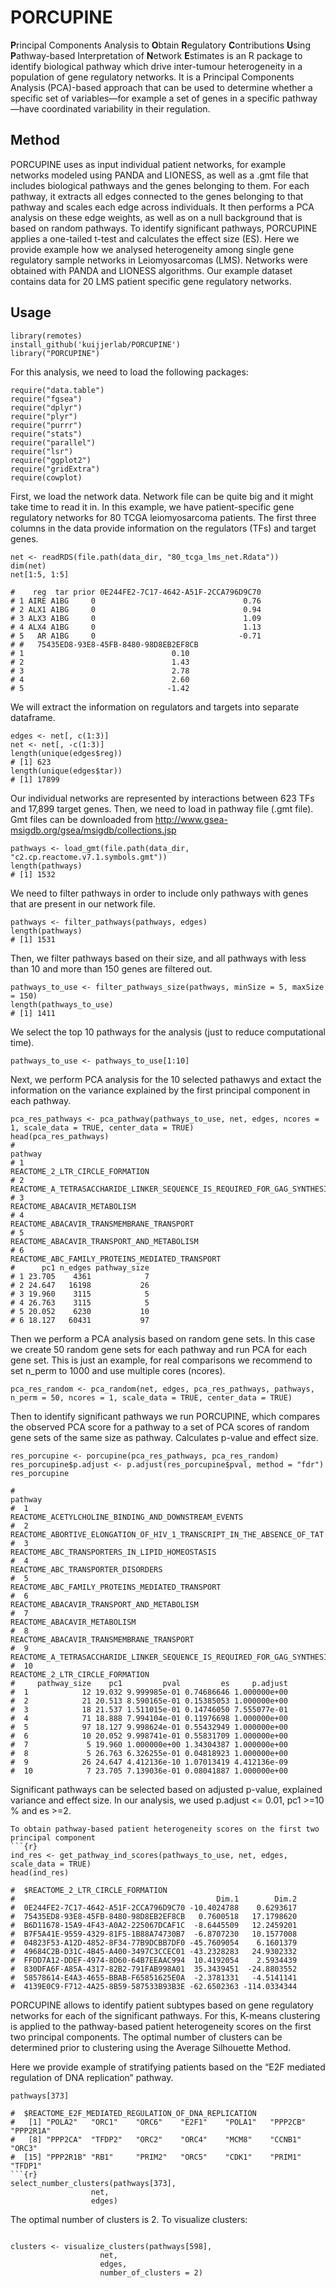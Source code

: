 # PORCUPINE
**P**rincipal Components Analysis to **O**btain **R**egulatory **C**ontributions **U**sing **P**athway-based Interpretation of **N**etwork **E**stimates is an R package to identify biological pathway which drive inter-tumour heterogeneity in a population of gene regulatory networks. It is a Principal Components Analysis (PCA)-based approach that can be used to determine whether a specific set of variables—for example a set of genes in a specific pathway—have coordinated variability in their regulation.

## Method
PORCUPINE uses as input individual patient networks, for example networks modeled using PANDA and LIONESS, as well as a .gmt file that includes biological pathways and the genes belonging to them. For each pathway, it extracts all edges connected to the genes belonging to that pathway and scales each edge across individuals. It then performs a PCA analysis on these edge weights, as well as on a null background that is based on random pathways. To identify significant pathways, PORCUPINE applies a one-tailed t-test and calculates the effect size (ES). 
Here we provide example how we analysed heterogeneity among single gene regulatory sample networks in Leiomyosarcomas (LMS). Networks were obtained with PANDA and LIONESS algorithms. Our example dataset contains data for 20 LMS patient specific gene regulatory networks. 

## Usage

```{r}
library(remotes)
install_github('kuijjerlab/PORCUPINE')
library("PORCUPINE")

```
For this analysis, we need to load the following packages:
```{r}
require("data.table")
require("fgsea")
require("dplyr")
require("plyr")
require("purrr")
require("stats")
require("parallel")
require("lsr")
require("ggplot2")
require("gridExtra")
require(cowplot)

```
First, we load the network data. Network file can be quite big and it might take time to read it in.
In this example, we have patient-specific gene regulatory networks for 80 TCGA leiomyosarcoma patients.
The first three columns in the data provide information on the regulators (TFs) and target genes. 

```{r}
net <- readRDS(file.path(data_dir, "80_tcga_lms_net.Rdata"))
dim(net)
net[1:5, 1:5]

#    reg  tar prior 0E244FE2-7C17-4642-A51F-2CCA796D9C70
# 1 AIRE A1BG     0                                 0.76
# 2 ALX1 A1BG     0                                 0.94
# 3 ALX3 A1BG     0                                 1.09
# 4 ALX4 A1BG     0                                 1.13
# 5   AR A1BG     0                                -0.71
# #   75435ED8-93E8-45FB-8480-98D8EB2EF8CB
# 1                                 0.10
# 2                                 1.43
# 3                                 2.78
# 4                                 2.60
# 5                                -1.42
```
We will extract the information on regulators and targets into separate dataframe.

```{r}
edges <- net[, c(1:3)]
net <- net[, -c(1:3)]
length(unique(edges$reg))
# [1] 623
length(unique(edges$tar))
# [1] 17899

```
Our individual networks are represented by interactions between 623 TFs and 17,899 target genes.
Then, we need to load in pathway file (.gmt file). Gmt files can be downloaded from http://www.gsea-msigdb.org/gsea/msigdb/collections.jsp
```{r}
pathways <- load_gmt(file.path(data_dir, "c2.cp.reactome.v7.1.symbols.gmt"))
length(pathways)
# [1] 1532
```
We need to filter pathways in order to include only pathways with genes that are present in our network file. 
```{r}
pathways <- filter_pathways(pathways, edges)
length(pathways)
# [1] 1531
```
Then, we filter pathways based on their size, and all pathways with less than 10 and more than 150 genes are filtered out. 
```{r}
pathways_to_use <- filter_pathways_size(pathways, minSize = 5, maxSize = 150)
length(pathways_to_use)
# [1] 1411
```
We select the top 10 pathways for the analysis (just to reduce computational time).
```{r}
pathways_to_use <- pathways_to_use[1:10]
```
Next, we perform PCA analysis for the 10 selected pathawys and extact the information on the variance explained by the first principal component in each pathway.
```{r}
pca_res_pathways <- pca_pathway(pathways_to_use, net, edges, ncores = 1, scale_data = TRUE, center_data = TRUE)
head(pca_res_pathways)
#                                                                    pathway
# 1                                          REACTOME_2_LTR_CIRCLE_FORMATION
# 2 REACTOME_A_TETRASACCHARIDE_LINKER_SEQUENCE_IS_REQUIRED_FOR_GAG_SYNTHESIS
# 3                                             REACTOME_ABACAVIR_METABOLISM
# 4                                REACTOME_ABACAVIR_TRANSMEMBRANE_TRANSPORT
# 5                               REACTOME_ABACAVIR_TRANSPORT_AND_METABOLISM
# 6                          REACTOME_ABC_FAMILY_PROTEINS_MEDIATED_TRANSPORT
#      pc1 n_edges pathway_size
# 1 23.705    4361            7
# 2 24.647   16198           26
# 3 19.960    3115            5
# 4 26.763    3115            5
# 5 20.052    6230           10
# 6 18.127   60431           97

```
Then we perform a PCA analysis based on random gene sets. In this case we create 50 random gene sets for each pathway and run PCA for each gene set. This is just an example, for real comparisons we recommend to set n_perm to 1000 and use multiple cores (ncores).

```{r}
pca_res_random <- pca_random(net, edges, pca_res_pathways, pathways, n_perm = 50, ncores = 1, scale_data = TRUE, center_data = TRUE)

```
Then to identify significant pathways we run PORCUPINE, which compares the observed PCA score for a pathway to a set of PCA scores of random gene sets of the same size as pathway. Calculates p-value and effect size.

```{r}
res_porcupine <- porcupine(pca_res_pathways, pca_res_random)
res_porcupine$p.adjust <- p.adjust(res_porcupine$pval, method = "fdr")
res_porcupine

#                                                                      pathway
#  1                      REACTOME_ACETYLCHOLINE_BINDING_AND_DOWNSTREAM_EVENTS
#  2    REACTOME_ABORTIVE_ELONGATION_OF_HIV_1_TRANSCRIPT_IN_THE_ABSENCE_OF_TAT
#  3                            REACTOME_ABC_TRANSPORTERS_IN_LIPID_HOMEOSTASIS
#  4                                        REACTOME_ABC_TRANSPORTER_DISORDERS
#  5                           REACTOME_ABC_FAMILY_PROTEINS_MEDIATED_TRANSPORT
#  6                                REACTOME_ABACAVIR_TRANSPORT_AND_METABOLISM
#  7                                              REACTOME_ABACAVIR_METABOLISM
#  8                                 REACTOME_ABACAVIR_TRANSMEMBRANE_TRANSPORT
#  9  REACTOME_A_TETRASACCHARIDE_LINKER_SEQUENCE_IS_REQUIRED_FOR_GAG_SYNTHESIS
#  10                                          REACTOME_2_LTR_CIRCLE_FORMATION
#     pathway_size    pc1         pval         es     p.adjust
#  1            12 19.032 9.999985e-01 0.74686646 1.000000e+00
#  2            21 20.513 8.590165e-01 0.15385053 1.000000e+00
#  3            18 21.537 1.511015e-01 0.14746050 7.555077e-01
#  4            71 18.888 7.994104e-01 0.11976698 1.000000e+00
#  5            97 18.127 9.998624e-01 0.55432949 1.000000e+00
#  6            10 20.052 9.998741e-01 0.55831709 1.000000e+00
#  7             5 19.960 1.000000e+00 1.34304387 1.000000e+00
#  8             5 26.763 6.326255e-01 0.04818923 1.000000e+00
#  9            26 24.647 4.412136e-10 1.07013419 4.412136e-09
#  10            7 23.705 7.139036e-01 0.08041887 1.000000e+00

```
Significant pathways can be selected based on adjusted p-value, explained variance and effect size. In our analysis, we used p.adjust <= 0.01, pc1 >=10 % and es >=2.

```
To obtain pathway-based patient heterogeneity scores on the first two principal component
```{r}
ind_res <- get_pathway_ind_scores(pathways_to_use, net, edges,  scale_data = TRUE)
head(ind_res)

#  $REACTOME_2_LTR_CIRCLE_FORMATION
#                                             Dim.1        Dim.2
#  0E244FE2-7C17-4642-A51F-2CCA796D9C70 -10.4024788    0.6293617
#  75435ED8-93E8-45FB-8480-98D8EB2EF8CB   0.7600518   17.1798620
#  B6D11678-15A9-4F43-A0A2-225067DCAF1C  -8.6445509   12.2459201
#  B7F5A41E-9559-4329-81F5-1B88A74730B7  -6.8707230   10.1577008
#  04823F53-A12D-4852-8F34-77B9DCBB7DF0 -45.7609054    6.1601379
#  49684C2B-D31C-4B45-A400-3497C3CCEC01 -43.2328283   24.9302332
#  FFDD7A12-DDEF-4974-8D60-64B7EEAAC994  10.4192054    2.5934439
#  830DFA6F-A85A-4317-82B2-791FAB998A01  35.3439451  -24.8803552
#  58578614-E4A3-4655-BBAB-F65851625E0A  -2.3781331   -4.5141141
#  4139E0C9-F712-4A25-8B59-587533B93B3E -62.6502363 -114.0334344
```
PORCUPINE allows to identify patient subtypes based on gene regulatory networks for each of the significant pathways. For this, K-means clustering is applied to the pathway-based patient heterogeneity scores on the first two principal components.
The optimal number of clusters can be determined prior to clustering using the Average Silhouette Method.

Here we provide example of stratifying patients based on the “E2F mediated regulation of DNA replication” pathway.
```{r}
pathways[373]

#  $REACTOME_E2F_MEDIATED_REGULATION_OF_DNA_REPLICATION
#   [1] "POLA2"   "ORC1"    "ORC6"    "E2F1"    "POLA1"   "PPP2CB"  "PPP2R1A"
#   [8] "PPP2CA"  "TFDP2"   "ORC2"    "ORC4"    "MCM8"    "CCNB1"   "ORC3"   
#  [15] "PPP2R1B" "RB1"     "PRIM2"   "ORC5"    "CDK1"    "PRIM1"   "TFDP1" 
```{r}
select_number_clusters(pathways[373],
                  net,
                  edges)

```
The optimal number of clusters is 2. To visualize clusters:
```{r}

clusters <- visualize_clusters(pathways[598],
                    net,
                    edges,
                    number_of_clusters = 2)

```








